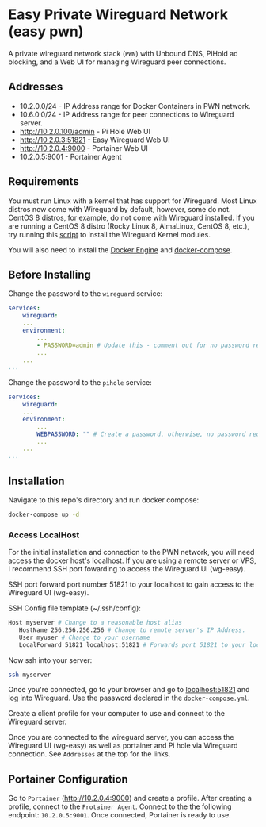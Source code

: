 # Easy Private Wireguard Network (easy pwn)
A private wireguard network stack (`PWN`) with Unbound DNS, PiHold ad blocking, and a Web UI for managing Wireguard peer connections.

## Addresses
* 10.2.0.0/24 - IP Address range for Docker Containers in PWN network.
* 10.6.0.0/24 - IP Address range for peer connections to Wireguard server.
* http://10.2.0.100/admin - Pi Hole Web UI
* http://10.2.0.3:51821 - Easy Wireguard Web UI
* http://10.2.0.4:9000 - Portainer Web UI
* 10.2.0.5:9001 - Portainer Agent

## Requirements
You must run Linux with a kernel that has support for Wireguard. Most Linux distros now come with Wireguard by default, however, some do not. CentOS 8 distros, for example, do not come with Wireguard installed. If you are running a CentOS 8 distro (Rocky Linux 8, AlmaLinux, CentOS 8, etc.), try running this [script](https://github.com/rmayobre/scripted-selfhost/tree/main/scripts/wireguard-centos8) to install the Wireguard Kernel modules.

You will also need to install the [Docker Engine](https://docs.docker.com/engine/install/) and [docker-compose](https://docs.docker.com/compose/install/).

## Before Installing
Change the password to the `wireguard` service:
```yaml
services:
    wireguard:
    ...
    environment:
        ...
        - PASSWORD=admin # Update this - comment out for no password requirements.
        ...
    ...
...
```

Change the password to the `pihole` service:
```yaml
services:
    wireguard:
    ...
    environment:
        ...
        WEBPASSWORD: "" # Create a password, otherwise, no password required to access.
        ...
    ...
...
```

## Installation

Navigate to this repo's directory and run docker compose:
```sh
docker-compose up -d
```

### Access LocalHost
For the initial installation and connection to the PWN network, you will need access the docker host's localhost. If you are using a remote server or VPS, I recommend SSH port fowarding to access the Wireguard UI (wg-easy).

SSH port forward port number 51821 to your localhost to gain access to the Wireguard UI (wg-easy). 

SSH Config file template (~/.ssh/config):
```sh
Host myserver # Change to a reasonable host alias
   HostName 256.256.256.256 # Change to remote server's IP Address.
   User myuser # Change to your username
   LocalForward 51821 localhost:51821 # Forwards port 51821 to your localhost.
```

Now ssh into your server:
```sh
ssh myserver
```

Once you're connected, go to your browser and go to [localhost:51821](localhost:51821) and log into Wireguard. Use the password declared in the `docker-compose.yml`.

Create a client profile for your computer to use and connect to the Wireguard server.

Once you are connected to the wireguard server, you can access the Wireguard UI (wg-easy) as well as portainer and Pi hole via Wireguard connection. See `Addresses` at the top for the links.

## Portainer Configuration
Go to `Portainer` (http://10.2.0.4:9000) and create a profile. After creating a profile, connect to the `Protainer Agent`. Connect to the the following endpoint: `10.2.0.5:9001`. Once connected, Portainer is ready to use.